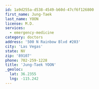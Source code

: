 ```yaml
---
id: 1a9d255a-d538-4549-b60d-47cf6f126800
first_name: Jung-Taek
last_name: YOON
license: M.D.
services:
  - emergency-medicine
category: doctors
address: '500 N Rainbow Blvd #203'
city: 'Las Vegas'
state: NV
zip: '89107'
phone: 702-259-1228
title: 'Jung-Taek YOON'
_geoloc:
  lat: 36.2355
  lng: -115.242
---
```

